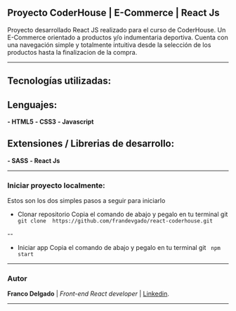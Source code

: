 ## **Proyecto CoderHouse | E-Commerce | React Js**
Proyecto desarrollado React JS realizado para el curso de CoderHouse. Un E-Commerce orientado a productos y/o indumentaria deportiva. Cuenta con una navegación simple y totalmente intuitiva desde la selección de los productos hasta la finalizacion de la compra.

------------

## Tecnologías utilizadas:

## **Lenguajes:**

**- HTML5**
**- CSS3**
**- Javascript**

## Extensiones / Librerias de desarrollo:

**- SASS**
**- React Js**

------------

### Iniciar proyecto localmente:
Estos son los dos simples pasos a seguir para iniciarlo

- Clonar repositorio 
Copia el comando de abajo y pegalo en tu terminal git
` git clone  https://github.com/frandevgado/react-coderhouse.git`

 --

- Iniciar app 
Copia el comando de abajo y pegalo en tu terminal git
` npm start`

------------


### Autor
**Franco Delgado** | *Front-end React developer* | [Linkedin](https://www.linkedin.com/in/frandevgado/ "Linkedin").

------------
